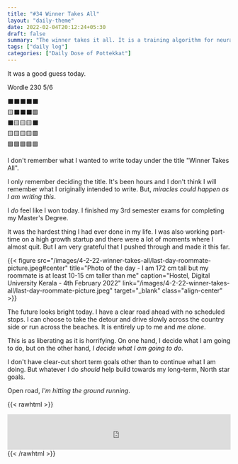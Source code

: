 ```yaml
---
title: "#34 Winner Takes All"
layout: "daily-theme"
date: 2022-02-04T20:12:24+05:30
draft: false
summary: "The winner takes it all. It is a training algorithm for neural networks."
tags: ["daily log"]
categories: ["Daily Dose of Pottekkat"]
---
```


It was a good guess today.

Wordle 230 5/6

⬛⬛⬛⬛⬛\
🟨⬛⬛⬛🟩\
⬛🟨🟨🟨⬛\
🟨🟨🟨🟨🟩\
🟩🟩🟩🟩🟩

I don't remember what I wanted to write today under the title "Winner Takes All".

I only remember deciding the title. It's been hours and I don't think I will remember what I originally intended to write. But, _miracles could happen as I am writing this_.

I _do_ feel like I won today. I finished my 3rd semester exams for completing my Master's Degree.

It was the hardest thing I had ever done in my life. I was also working part-time on a high growth startup and there were a lot of moments where I almost quit. But I am very grateful that I pushed through and made it this far.

{{< figure src="/images/4-2-22-winner-takes-all/last-day-roommate-picture.jpeg#center" title="Photo of the day - I am 172 cm tall but my roommate is at least 10-15 cm taller than me" caption="Hostel, Digital University Kerala - 4th February 2022" link="/images/4-2-22-winner-takes-all/last-day-roommate-picture.jpeg" target="_blank" class="align-center" >}}

The future looks bright today. I have a clear road ahead with no scheduled stops. I can choose to take the detour and drive slowly across the country side or run across the beaches. It is entirely up to me and _me alone_.

This is as liberating as it is horrifying. On one hand, I decide what I am going to do, but on the other hand, _I decide what I am going to do_.

I don't have clear-cut short term goals other than to continue what I am doing. But whatever I do _should_ help build towards my long-term, North star goals.

Open road, _I'm hitting the ground running_.

{{< rawhtml >}}
<iframe src="https://open.spotify.com/embed/track/3oEkrIfXfSh9zGnE7eBzSV?utm_source=generator&theme=0" width="100%" height="80" frameBorder="0" allowfullscreen="" allow="autoplay; clipboard-write; encrypted-media; fullscreen; picture-in-picture"></iframe>
{{< /rawhtml >}}
